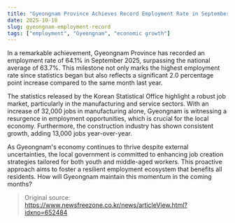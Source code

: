```yaml
---
title: "Gyeongnam Province Achieves Record Employment Rate in September 2025"
date: 2025-10-18
slug: gyeongnam-employment-record
tags: ["employment", "Gyeongnam", "economic growth"]
---
```


In a remarkable achievement, Gyeongnam Province has recorded an employment rate of 64.1% in September 2025, surpassing the national average of 63.7%. This milestone not only marks the highest employment rate since statistics began but also reflects a significant 2.0 percentage point increase compared to the same month last year.

The statistics released by the Korean Statistical Office highlight a robust job market, particularly in the manufacturing and service sectors. With an increase of 32,000 jobs in manufacturing alone, Gyeongnam is witnessing a resurgence in employment opportunities, which is crucial for the local economy. Furthermore, the construction industry has shown consistent growth, adding 13,000 jobs year-over-year.

As Gyeongnam's economy continues to thrive despite external uncertainties, the local government is committed to enhancing job creation strategies tailored for both youth and middle-aged workers. This proactive approach aims to foster a resilient employment ecosystem that benefits all residents. How will Gyeongnam maintain this momentum in the coming months?
> Original source: https://www.newsfreezone.co.kr/news/articleView.html?idxno=652484